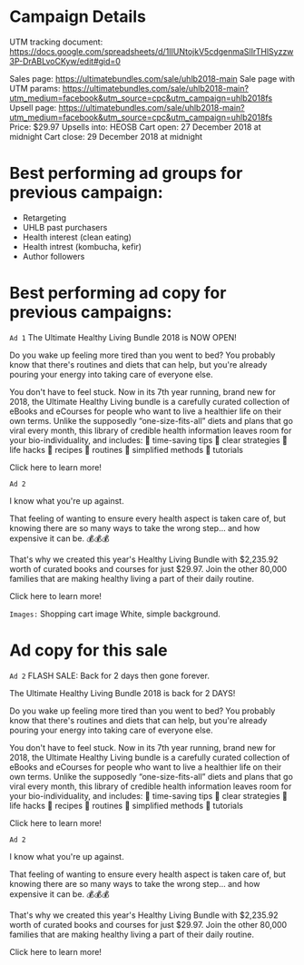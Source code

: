 <!-- TITLE: UHLB 2018 FS -->

# Campaign Details

UTM tracking document: https://docs.google.com/spreadsheets/d/1IIUNtojkV5cdgenmaSlIrTHlSyzzw3P-DrABLvoCKyw/edit#gid=0

Sales page: https://ultimatebundles.com/sale/uhlb2018-main
Sale page with UTM params: https://ultimatebundles.com/sale/uhlb2018-main?utm_medium=facebook&utm_source=cpc&utm_campaign=uhlb2018fs 
Upsell page: https://ultimatebundles.com/sale/uhlb2018-main?utm_medium=facebook&utm_source=cpc&utm_campaign=uhlb2018fs
Price: $29.97
Upsells into: HEOSB
Cart open: 27 December 2018 at midnight
Cart close: 29 December 2018 at midnight


# Best performing ad groups for previous campaign:
* Retargeting
* UHLB past purchasers
* Health interest (clean eating)
* Health intrest (kombucha, kefir)
* Author followers

# Best performing ad copy for previous campaigns:
`Ad 1`
The Ultimate Healthy Living Bundle 2018 is NOW OPEN!

Do you wake up feeling more tired than you went to bed?  You probably know that there's routines and diets that can help, but you're already pouring your energy into taking care of everyone else.

You don't have to feel stuck.  Now in its 7th year running, brand new for 2018, the Ultimate Healthy Living bundle is a carefully curated collection of eBooks and eCourses for people who want to live a healthier life on their own terms. Unlike the supposedly “one-size-fits-all” diets and plans that go viral every month, this library of credible health information leaves room for your bio-individuality, and includes:
	🌾 time-saving tips
	🌾 clear strategies
	🌾 life hacks
	🌾 recipes
	🌾 routines
	🌾 simplified methods
	🌾 tutorials

Click here to learn more!

`Ad 2`

I know what you're up against.  

That feeling of wanting to ensure every health aspect is taken care of, but knowing there are so many ways to take the wrong step… and how expensive it can be. 💰💰💰

That's why we created this year's Healthy Living Bundle with $2,235.92 worth of curated books and courses for just $29.97.  Join the other 80,000 families that are making healthy living a part of their daily routine.

Click here to learn more!

`Images:`
Shopping cart image
White, simple background.

# Ad copy for this sale

`Ad 2`
FLASH SALE: Back for 2 days then gone forever.

The Ultimate Healthy Living Bundle 2018 is back for 2 DAYS!

Do you wake up feeling more tired than you went to bed?  You probably know that there's routines and diets that can help, but you're already pouring your energy into taking care of everyone else.

You don't have to feel stuck.  Now in its 7th year running, brand new for 2018, the Ultimate Healthy Living bundle is a carefully curated collection of eBooks and eCourses for people who want to live a healthier life on their own terms. Unlike the supposedly “one-size-fits-all” diets and plans that go viral every month, this library of credible health information leaves room for your bio-individuality, and includes:
	🌾 time-saving tips
	🌾 clear strategies
	🌾 life hacks
	🌾 recipes
	🌾 routines
	🌾 simplified methods
	🌾 tutorials

Click here to learn more!

`Ad 2`

I know what you're up against.  

That feeling of wanting to ensure every health aspect is taken care of, but knowing there are so many ways to take the wrong step… and how expensive it can be. 💰💰💰

That's why we created this year's Healthy Living Bundle with $2,235.92 worth of curated books and courses for just $29.97.  Join the other 80,000 families that are making healthy living a part of their daily routine.

Click here to learn more!
